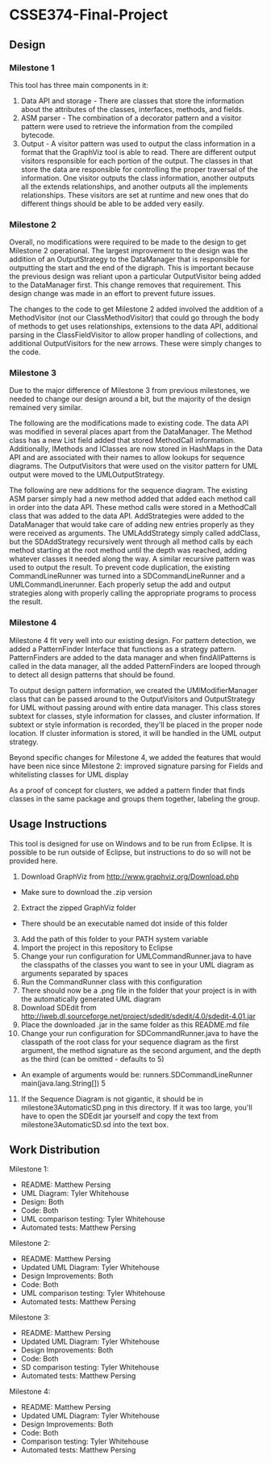 # CSSE374-Final-Project

## Design

### Milestone 1
This tool has three main components in it:

1. Data API and storage - There are classes that store the information about the attributes of the classes, interfaces, methods, and fields.
2. ASM parser - The combination of a decorator pattern and a visitor pattern were used to retrieve the information from the compiled bytecode.
3. Output - A visitor pattern was used to output the class information in a format that the GraphViz tool is able to read. There are different output visitors responsible for each portion of the output. The classes in that store the data are responsible for controlling the proper traversal of the information. One visitor outputs the class information, another outputs all the extends relationships, and another outputs all the implements relationships. These visitors are set at runtime and new ones that do different things should be able to be added very easily.

### Milestone 2
Overall, no modifications were required to be made to the design to get Milestone 2 operational. The largest improvement to the design was the addition of an OutputStrategy to the DataManager that is responsible for outputting the start and the end of the digraph. This is important because the previous design was reliant upon a particular OutputVisitor being added to the DataManager first. This change removes that requirement. This design change was made in an effort to prevent future issues.

The changes to the code to get Milestone 2 added involved the addition of a MethodVisitor (not our ClassMethodVisitor) that could go through the body of methods to get uses relationships, extensions to the data API, additional parsing in the ClassFieldVisitor to allow proper handling of collections, and additional OutputVisitors for the new arrows. These were simply changes to the code.

### Milestone 3
Due to the major difference of Milestone 3 from previous milestones, we needed to change our design around a bit, but the majority of the design remained very similar. 

The following are the modifications made to existing code. The data API was modified in several places apart from the DataManager. The Method class has a new List field added that stored MethodCall information. Additionally, IMethods and IClasses are now stored in HashMaps in the Data API and are associated with their names to allow lookups for sequence diagrams. The OutputVisitors that were used on the visitor pattern for UML output were moved to the UMLOutputStrategy.

The following are new additions for the sequence diagram. The existing ASM parser simply had a new method added that added each method call in order into the data API. These method calls were stored in a MethodCall class that was added to the data API. AddStrategies were added to the DataManager that would take care of adding new entries properly as they were received as arguments. The UMLAddStrategy simply called addClass, but the SDAddStrategy recursively went through all method calls by each method starting at the root method until the depth was reached, adding whatever classes it needed along the way. A similar recursive pattern was used to output the result. To prevent code duplication, the existing CommandLineRunner was turned into a SDCommandLineRunner and a UMLCommandLinerunner. Each properly setup the add and output strategies along with properly calling the appropriate programs to process the result.

### Milestone 4
Milestone 4 fit very well into our existing design. For pattern detection, we added a PatternFinder Interface that functions as a strategy pattern. PatternFinders are added to the data manager and when findAllPatterns is called in the data manager, all the added PatternFinders are looped through to detect all design patterns that should be found.

To output design pattern information, we created the UMlModifierManager class that can be passed around to the OutputVisitors and OutputStrategy for UML without passing around with entire data manager. This class stores subtext for classes, style information for classes, and cluster information. If subtext or style information is recorded, they'll be placed in the proper node location. If cluster information is stored, it will be handled in the UML output strategy.

Beyond specific changes for Milestone 4, we added the features that would have been nice since Milestone 2: improved signature parsing for Fields and whitelisting classes for UML display

As a proof of concept for clusters, we added a pattern finder that finds classes in the same package and groups them together, labeling the group.


## Usage Instructions
This tool is designed for use on Windows and to be run from Eclipse. It is possible to be run outside of Eclipse, but instructions to do so will not be provided here.

1. Download GraphViz from <http://www.graphviz.org/Download.php>
  * Make sure to download the .zip version
2. Extract the zipped GraphViz folder
  * There should be an executable named dot inside of this folder
3. Add the path of this folder to your PATH system variable
4. Import the project in this repository to Eclipse
5. Change your run configuration for UMLCommandRunner.java to have the classpaths of the classes you want to see in your UML diagram as arguments separated by spaces
6. Run the CommandRunner class with this configuration
7. There should now be a .png file in the folder that your project is in with the automatically generated UML diagram
8. Download SDEdit from <http://iweb.dl.sourceforge.net/project/sdedit/sdedit/4.0/sdedit-4.01.jar>
9. Place the downloaded .jar in the same folder as this README.md file
10. Change your run configuration for SDCommandRunner.java to have the classpath of the root class for your sequence diagram as the first argument, the method signature as the second argument, and the depth as the third (can be omitted - defaults to 5)
  * An example of arguments would be: runners.SDCommandLineRunner main(java.lang.String[]) 5
11. If the Sequence Diagram is not gigantic, it should be in milestone3AutomaticSD.png in this directory. If it was too large, you'll have to open the SDEdit jar yourself and copy the text from milestone3AutomaticSD.sd into the text box.

## Work Distribution
Milestone 1:
* README: Matthew Persing
* UML Diagram: Tyler Whitehouse
* Design: Both
* Code: Both
* UML comparison testing: Tyler Whitehouse
* Automated tests: Matthew Persing

Milestone 2:
* README: Matthew Persing
* Updated UML Diagram: Tyler Whitehouse
* Design Improvements: Both
* Code: Both
* UML comparison testing: Tyler Whitehouse
* Automated tests: Matthew Persing

Milestone 3:
* README: Matthew Persing
* Updated UML Diagram: Tyler Whitehouse
* Design Improvements: Both
* Code: Both
* SD comparison testing: Tyler Whitehouse
* Automated tests: Matthew Persing

Milestone 4:
* README: Matthew Persing
* Updated UML Diagram: Tyler Whitehouse
* Design Improvements: Both
* Code: Both
* Comparison testing: Tyler Whitehouse
* Automated tests: Matthew Persing

